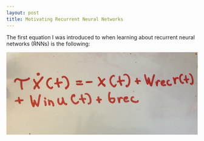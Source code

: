 ```yaml
---
layout: post
title: Motivating Recurrent Neural Networks 
---
```


The first equation I was introduced to when learning about recurrent neural networks (RNNs) is the following: 

![RNN Hidden State Update Equation](/images/IMG-2556.jpg) 


